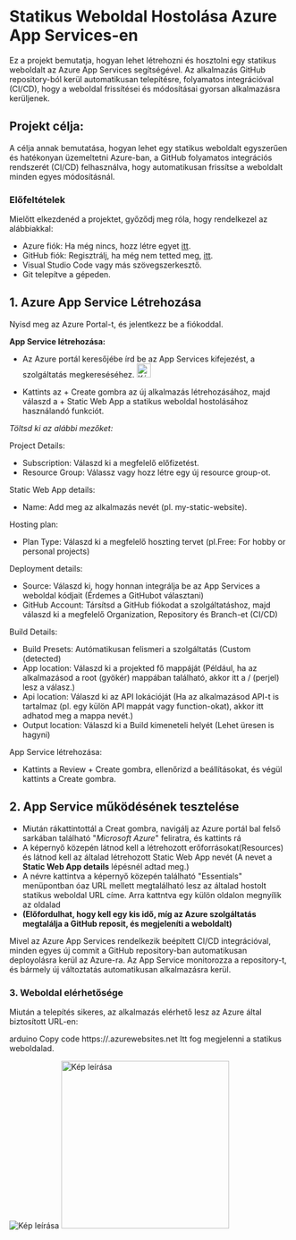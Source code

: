 # Statikus Weboldal Hostolása Azure App Services-en
Ez a projekt bemutatja, hogyan lehet létrehozni és hosztolni egy statikus weboldalt az Azure App Services segítségével. Az alkalmazás GitHub repository-ból kerül automatikusan telepítésre, folyamatos integrációval (CI/CD), hogy a weboldal frissítései és módosításai gyorsan alkalmazásra kerüljenek.

## Projekt célja:
  A célja annak bemutatása, hogyan lehet egy statikus weboldalt egyszerűen és hatékonyan üzemeltetni Azure-ban, a GitHub folyamatos integrációs rendszerét (CI/CD) felhasználva, hogy automatikusan frissítse a weboldalt minden egyes módosításnál.

### Előfeltételek
Mielőtt elkezdenéd a projektet, győződj meg róla, hogy rendelkezel az alábbiakkal:

- Azure fiók: Ha még nincs, hozz létre egyet [itt](https://azure.microsoft.com/en-us/pricing/purchase-options/azure-account/search?icid=free-search&ef_id=_k_EAIaIQobChMIop6rouryigMVJZGDBx1y3CuNEAAYASAAEgLWsPD_BwE_k_&OCID=AIDcmmip7xznjm_SEM__k_EAIaIQobChMIop6rouryigMVJZGDBx1y3CuNEAAYASAAEgLWsPD_BwE_k_&gad_source=1&gclid=EAIaIQobChMIop6rouryigMVJZGDBx1y3CuNEAAYASAAEgLWsPD_BwE).
- GitHub fiók: Regisztrálj, ha még nem tetted meg, [itt](https://github.com/signup?ref_cta=Sign+up&ref_loc=header+logged+out&ref_page=%2F&source=header-home).
- Visual Studio Code vagy más szövegszerkesztő.
- Git telepítve a gépeden.

## 1. Azure App Service Létrehozása

Nyisd meg az Azure Portal-t, és jelentkezz be a fiókoddal.

**App Service létrehozása:**

- Az Azure portál keresőjébe írd be az App Services kifejezést, a szolgáltatás megkereséséhez. <img src="https://encrypted-tbn0.gstatic.com/images?q=tbn:ANd9GcRnLhoOuv9e7NLuruhd4L9hiGRkVF0KGxlIJA&s" alt="Kép leírása" width="25" />

- Kattints az + Create gombra az új alkalmazás létrehozásához, majd válaszd a + Static Web App a statikus weboldal hostolásához használandó funkciót.
  
*Töltsd ki az alábbi mezőket:*

Project Details:
  - Subscription: Válaszd ki a megfelelő előfizetést.
  - Resource Group: Válassz vagy hozz létre egy új resource group-ot.
    
Static Web App details:
  - Name: Add meg az alkalmazás nevét (pl. my-static-website).
    
Hosting plan:
  - Plan Type: Válaszd ki a megfelelő hoszting tervet (pl.Free: For hobby or personal projects)
    
Deployment details:
  - Source: Válaszd ki, hogy honnan integrálja be az App Services a weboldal kódjait (Érdemes a GitHubot választani)
  - GitHub Account: Társítsd a GitHub fiókodat a szolgáltatáshoz, majd válaszd ki a megfelelő Organization, Repository és Branch-et (CI/CD)

Build Details:
  - Build Presets: Autómatikusan felismeri a szolgáltatás (Custom (detected)
  - App location: Válaszd ki a projekted fő mappáját (Például, ha az alkalmazásod a root (gyökér) mappában található, akkor itt a / (perjel) lesz a válasz.)
  - Api location: Válaszd ki az API lokációját (Ha az alkalmazásod API-t is tartalmaz (pl. egy külön API mappát vagy function-okat), akkor itt adhatod meg a mappa nevét.)
  - Output location: Válaszd ki a Build kimeneteli helyét (Lehet üresen is hagyni)
  
App Service létrehozása:

  - Kattints a Review + Create gombra, ellenőrizd a beállításokat, és végül kattints a Create gombra.


## 2. App Service működésének tesztelése
- Miután rákattintottál a Creat gombra, navigálj az Azure portál bal felső sarkában található "*Microsoft Azure*" feliratra, és kattints rá
- A képernyő közepén látnod kell a létrehozott erőforrásokat(Resources) és látnod kell az általad létrehozott Static Web App nevét (A nevet a **Static Web App details** lépésnél adtad meg.)
- A névre kattintva a képernyő közepén található "Essentials" menüpontban  óaz URL mellett megtalálható lesz az általad hostolt statikus weboldal URL címe. Arra kattntva egy külön oldalon megnyílik az oldalad
-    **(Előfordulhat, hogy kell egy kis idő, míg az Azure szolgáltatás megtalálja a GitHub reposit, és megjeleníti a weboldalt)**

Mivel az Azure App Services rendelkezik beépített CI/CD integrációval, minden egyes új commit a GitHub repository-ban automatikusan deployolásra kerül az Azure-ra.
Az App Service monitorozza a repository-t, és bármely új változtatás automatikusan alkalmazásra kerül.
### 3. Weboldal elérhetősége
Miután a telepítés sikeres, az alkalmazás elérhető lesz az Azure által biztosított URL-en:

arduino
Copy code
https://<app-name>.azurewebsites.net
Itt fog megjelenni a statikus weboldalad.

![Kép leírása](https://media.istockphoto.com/id/1176972501/hu/fot%C3%B3/boldogtalan-k%C3%B3bor-kutya-szomor%C3%BA-szemmel-a-v%C3%A1ros-utc%C3%A1j%C3%A1n.jpg?s=2048x2048&w=is&k=20&c=sYXvfqJ7kfCiZBSenIrHqRXw5vZ3bUcBr77fBnWEy64=)
<img src="https://media.istockphoto.com/id/1176972501/hu/fot%C3%B3/boldogtalan-k%C3%B3bor-kutya-szomor%C3%BA-szemmel-a-v%C3%A1ros-utc%C3%A1j%C3%A1n.jpg?s=2048x2048&w=is&k=20&c=sYXvfqJ7kfCiZBSenIrHqRXw5vZ3bUcBr77fBnWEy64=" alt="Kép leírása" width="300" />
